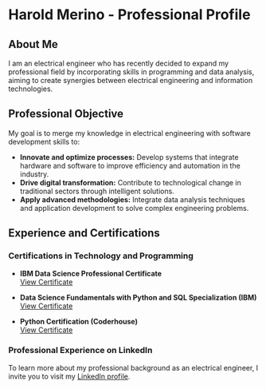 # Harold Merino - Professional Profile

## About Me

I am an electrical engineer who has recently decided to expand my professional field by incorporating skills in programming and data analysis, aiming to create synergies between electrical engineering and information technologies.

## Professional Objective

My goal is to merge my knowledge in electrical engineering with software development skills to:

- **Innovate and optimize processes:** Develop systems that integrate hardware and software to improve efficiency and automation in the industry.
- **Drive digital transformation:** Contribute to technological change in traditional sectors through intelligent solutions.
- **Apply advanced methodologies:** Integrate data analysis techniques and application development to solve complex engineering problems.

## Experience and Certifications

### Certifications in Technology and Programming

- **IBM Data Science Professional Certificate**  
  [View Certificate](https://www.coursera.org/account/accomplishments/professional-cert/U8MVJW2C4LPR)

- **Data Science Fundamentals with Python and SQL Specialization (IBM)**  
  [View Certificate](https://www.coursera.org/account/accomplishments/specialization/SICF8062H2PE)

- **Python Certification (Coderhouse)**  
  [View Certificate](https://pub.coderhouse.com/legacy-certificates/6565f067606e1023bfec3606?lang)

### Professional Experience on LinkedIn

To learn more about my professional background as an electrical engineer, I invite you to visit my [LinkedIn profile](https://www.linkedin.com/in/harold-merino-silva-6492a3149).


<!--
## Hi there 👋
**harmeris/harmeris** is a ✨ _special_ ✨ repository because its `README.md` (this file) appears on your GitHub profile.

Here are some ideas to get you started:

- 🔭 I’m currently working on ...
- 🌱 I’m currently learning ...
- 👯 I’m looking to collaborate on ...
- 🤔 I’m looking for help with ...
- 💬 Ask me about ...
- 📫 How to reach me: ...
- 😄 Pronouns: ...
- ⚡ Fun fact: ...
-->
